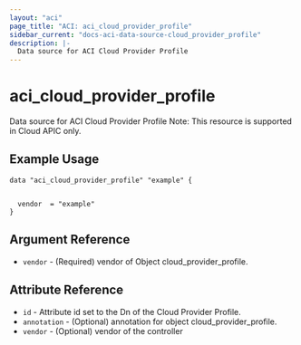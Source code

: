 ```yaml
---
layout: "aci"
page_title: "ACI: aci_cloud_provider_profile"
sidebar_current: "docs-aci-data-source-cloud_provider_profile"
description: |-
  Data source for ACI Cloud Provider Profile
---
```


# aci_cloud_provider_profile #
Data source for ACI Cloud Provider Profile
Note: This resource is supported in Cloud APIC only.
## Example Usage ##

```hcl
data "aci_cloud_provider_profile" "example" {


  vendor  = "example"
}
```
## Argument Reference ##
* `vendor` - (Required) vendor of Object cloud_provider_profile.



## Attribute Reference

* `id` - Attribute id set to the Dn of the Cloud Provider Profile.
* `annotation` - (Optional) annotation for object cloud_provider_profile.
* `vendor` - (Optional) vendor of the controller

